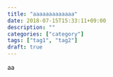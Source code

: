 ```yaml
---
title: "aaaaaaaaaaaaa"
date: 2018-07-15T15:33:11+09:00
description: ""
categories: ["category"]
tags: ["tag1", "tag2"]
draft: true
---
```


aa

